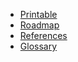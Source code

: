 <!-- _navbar.md -->

* [Printable](/)
* [Roadmap](/notes/0-roadmap.md)
* [References](/references/README.md)
* [Glossary](/GLOSSARY.md)